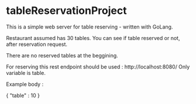 # tableReservationProject


This is a simple web server for table reserving - written with GoLang. 

Restaurant assumed has 30 tables. You can see if table reserved or not, after reservation request.

There are no reserved tables at the beggining. 

For reserving this rest endpoint should be used : http://localhost:8080/
Only variable is table. 

Example body : 

{
  "table" : 10
}
